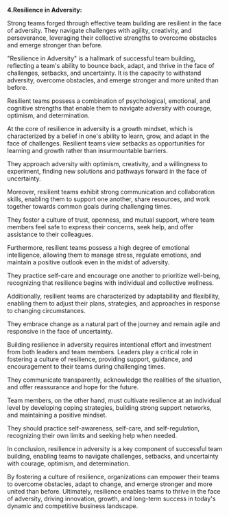 **4.Resilience in Adversity:**

 Strong teams forged through effective team building are resilient in the face of adversity. They navigate challenges with agility, creativity, and perseverance, leveraging their collective strengths to overcome obstacles and emerge stronger than before.

"Resilience in Adversity" is a hallmark of successful team building, reflecting a team's ability to bounce back, adapt, and thrive in the face of challenges, setbacks, and uncertainty. It is the capacity to withstand adversity, overcome obstacles, and emerge stronger and more united than before. 

Resilient teams possess a combination of psychological, emotional, and cognitive strengths that enable them to navigate adversity with courage, optimism, and determination.

At the core of resilience in adversity is a growth mindset, which is characterized by a belief in one's ability to learn, grow, and adapt in the face of challenges. Resilient teams view setbacks as opportunities for learning and growth rather than insurmountable barriers. 

They approach adversity with optimism, creativity, and a willingness to experiment, finding new solutions and pathways forward in the face of uncertainty.

Moreover, resilient teams exhibit strong communication and collaboration skills, enabling them to support one another, share resources, and work together towards common goals during challenging times.

They foster a culture of trust, openness, and mutual support, where team members feel safe to express their concerns, seek help, and offer assistance to their colleagues.

Furthermore, resilient teams possess a high degree of emotional intelligence, allowing them to manage stress, regulate emotions, and maintain a positive outlook even in the midst of adversity. 

They practice self-care and encourage one another to prioritize well-being, recognizing that resilience begins with individual and collective wellness.

Additionally, resilient teams are characterized by adaptability and flexibility, enabling them to adjust their plans, strategies, and approaches in response to changing circumstances. 

They embrace change as a natural part of the journey and remain agile and responsive in the face of uncertainty.

Building resilience in adversity requires intentional effort and investment from both leaders and team members. Leaders play a critical role in fostering a culture of resilience, providing support, guidance, and encouragement to their teams during challenging times. 

They communicate transparently, acknowledge the realities of the situation, and offer reassurance and hope for the future.

Team members, on the other hand, must cultivate resilience at an individual level by developing coping strategies, building strong support networks, and maintaining a positive mindset. 

They should practice self-awareness, self-care, and self-regulation, recognizing their own limits and seeking help when needed.

In conclusion, resilience in adversity is a key component of successful team building, enabling teams to navigate challenges, setbacks, and uncertainty with courage, optimism, and determination. 

By fostering a culture of resilience, organizations can empower their teams to overcome obstacles, adapt to change, and emerge stronger and more united than before. Ultimately, resilience enables teams to thrive in the face of adversity, driving innovation, growth, and long-term success in today's dynamic and competitive business landscape.
